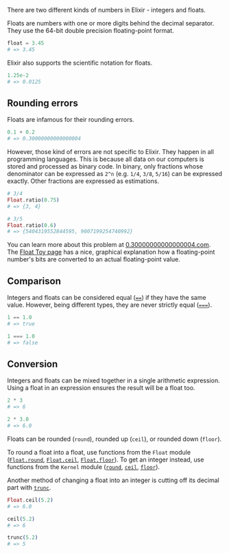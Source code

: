 There are two different kinds of numbers in Elixir - integers and floats.

Floats are numbers with one or more digits behind the decimal separator. They use the 64-bit double precision floating-point format.

```elixir
float = 3.45
# => 3.45
```

Elixir also supports the scientific notation for floats.

```elixir
1.25e-2
# => 0.0125
```

## Rounding errors

Floats are infamous for their rounding errors.

```elixir
0.1 + 0.2
# => 0.30000000000000004
```

However, those kind of errors are not specific to Elixir. They happen in all programming languages. This is because all data on our computers is stored and processed as binary code. In binary, only fractions whose denominator can be expressed as `2^n` (e.g. `1/4`, `3/8`, `5/16`) can be expressed exactly. Other fractions are expressed as estimations.

```elixir
# 3/4
Float.ratio(0.75)
# => {3, 4}

# 3/5
Float.ratio(0.6)
# => {5404319552844595, 9007199254740992}
```

You can learn more about this problem at [0.30000000000000004.com][0.30000000000000004.com]. The [Float Toy page][evanw.github.io-float-toy] has a nice, graphical explanation how a floating-point number's bits are converted to an actual floating-point value.

## Comparison

Integers and floats can be considered equal ([`==`][kernel-equal]) if they have the same value. However, being different types, they are never strictly equal ([`===`][kernel-strictly-equal]).

```elixir
1 == 1.0
# => true

1 === 1.0
# => false
```

## Conversion

Integers and floats can be mixed together in a single arithmetic expression. Using a float in an expression ensures the result will be a float too.

```elixir
2 * 3
# => 6

2 * 3.0
# => 6.0
```

Floats can be rounded (`round`), rounded up (`ceil`), or rounded down (`floor`).

To round a float into a float, use functions from the `Float` module ([`Float.round`][float-round], [`Float.ceil`][float-ceil], [`Float.floor`][float-floor]). To get an integer instead, use functions from the `Kernel` module ([`round`][kernel-round], [`ceil`][kernel-ceil], [`floor`][kernel-floor]).

Another method of changing a float into an integer is cutting off its decimal part with [`trunc`][kernel-trunc].

```elixir
Float.ceil(5.2)
# => 6.0

ceil(5.2)
# => 6

trunc(5.2)
# => 5
```

[0.30000000000000004.com]: https://0.30000000000000004.com/
[evanw.github.io-float-toy]: https://evanw.github.io/float-toy/
[arbitrary-precision-arithmetic]: https://en.wikipedia.org/wiki/Arbitrary-precision_arithmetic
[kernel-equal]: https://hexdocs.pm/elixir/Kernel.html#==/2
[kernel-strictly-equal]: https://hexdocs.pm/elixir/Kernel.html#===/2
[kernel-round]: https://hexdocs.pm/elixir/Kernel.html#round/1
[kernel-ceil]: https://hexdocs.pm/elixir/Kernel.html#ceil/1
[kernel-floor]: https://hexdocs.pm/elixir/Kernel.html#floor/1
[kernel-trunc]: https://hexdocs.pm/elixir/Kernel.html#trunc/1
[float-round]: https://hexdocs.pm/elixir/Float.html#round/2
[float-ceil]: https://hexdocs.pm/elixir/Float.html#ceil/2
[float-floor]: https://hexdocs.pm/elixir/Float.html#floor/2
